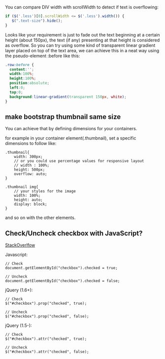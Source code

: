 You can compare DIV width with scrollWidth to detect if text is overflowing:
```javascript
if ($('.less')[0].scrollWidth <= $('.less').width()) {
   $(".text-size").hide();
}
```

Looks like your requirement is just to fade out the text beginning at a certain height (about 150px), the text (if any) presenting at that height is considered as overflow. So you can try using some kind of transparent linear gradient layer placed on top of the text area, we can achieve this in a neat way using the pseudo-element :before like this:
```css
.row:before {
  content:'';
  width:100%;
  height:100%;    
  position:absolute;
  left:0;
  top:0;
  background:linear-gradient(transparent 150px, white);
}
```
## make bootstrap thumbnail same size 
You can achieve that by defining dimensions for your containers.

for example in your container element(.thumbnail), set a specific dimensions to follow like:

```
.thumbnail{        
    width: 300px; 
    // or you could use percentage values for responsive layout
    // width : 100%;
    height: 500px;
    overflow: auto;
}

.thumbnail img{
    // your styles for the image
    width: 100%;
    height: auto;
    display: block;
}
```
and so on with the other elements.

## Check/Uncheck checkbox with JavaScript?

[StackOverlfow](https://stackoverflow.com/questions/8206565/check-uncheck-checkbox-with-javascript)


Javascript:
```
// Check
document.getElementById("checkbox").checked = true;

// Uncheck
document.getElementById("checkbox").checked = false;
```

jQuery (1.6+):
```
// Check
$("#checkbox").prop("checked", true);

// Uncheck
$("#checkbox").prop("checked", false);
```

jQuery (1.5-):
```
// Check
$("#checkbox").attr("checked", true);

// Uncheck
$("#checkbox").attr("checked", false);
```
